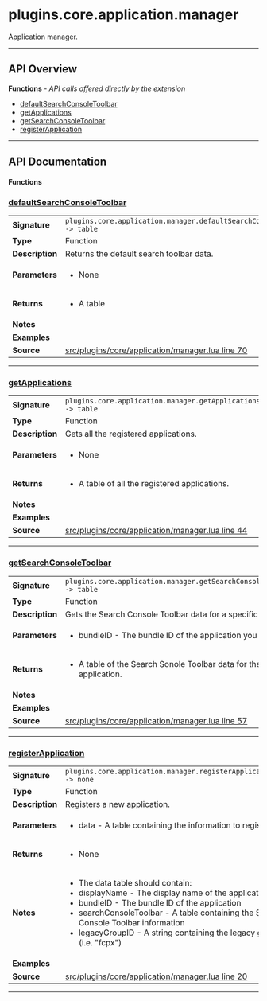 # plugins.core.application.manager

Application manager.

---

## API Overview
**Functions** - _API calls offered directly by the extension_
 * [defaultSearchConsoleToolbar](#defaultsearchconsoletoolbar)
 * [getApplications](#getapplications)
 * [getSearchConsoleToolbar](#getsearchconsoletoolbar)
 * [registerApplication](#registerapplication)


---

## API Documentation

#### Functions


### [defaultSearchConsoleToolbar](#defaultsearchconsoletoolbar)

|                                             |                                                                                     |
| --------------------------------------------|-------------------------------------------------------------------------------------|
| **Signature**                               | `plugins.core.application.manager.defaultSearchConsoleToolbar() -> table`                                                                    |
| **Type**                                    | Function                                                                     |
| **Description**                             | Returns the default search toolbar data.                                                                     |
| **Parameters**                              | <ul><li>None</li></ul> |
| **Returns**                                 | <ul><li>A table</li></ul>          |
| **Notes**                                   | <ul></ul> |
| **Examples**                                | <ul></ul> |
| **Source**                                  | [src/plugins/core/application/manager.lua line 70](https://github.com/CommandPost/CommandPost/blob/develop/src/plugins/core/application/manager.lua#L70) |

---


### [getApplications](#getapplications)

|                                             |                                                                                     |
| --------------------------------------------|-------------------------------------------------------------------------------------|
| **Signature**                               | `plugins.core.application.manager.getApplications() -> table`                                                                    |
| **Type**                                    | Function                                                                     |
| **Description**                             | Gets all the registered applications.                                                                     |
| **Parameters**                              | <ul><li>None</li></ul> |
| **Returns**                                 | <ul><li>A table of all the registered applications.</li></ul>          |
| **Notes**                                   | <ul></ul> |
| **Examples**                                | <ul></ul> |
| **Source**                                  | [src/plugins/core/application/manager.lua line 44](https://github.com/CommandPost/CommandPost/blob/develop/src/plugins/core/application/manager.lua#L44) |

---


### [getSearchConsoleToolbar](#getsearchconsoletoolbar)

|                                             |                                                                                     |
| --------------------------------------------|-------------------------------------------------------------------------------------|
| **Signature**                               | `plugins.core.application.manager.getSearchConsoleToolbar(bundleID) -> table`                                                                    |
| **Type**                                    | Function                                                                     |
| **Description**                             | Gets the Search Console Toolbar data for a specific bundle ID.                                                                     |
| **Parameters**                              | <ul><li>bundleID - The bundle ID of the application you want to get.</li></ul> |
| **Returns**                                 | <ul><li>A table of the Search Sonole Toolbar data for the specified application.</li></ul>          |
| **Notes**                                   | <ul></ul> |
| **Examples**                                | <ul></ul> |
| **Source**                                  | [src/plugins/core/application/manager.lua line 57](https://github.com/CommandPost/CommandPost/blob/develop/src/plugins/core/application/manager.lua#L57) |

---


### [registerApplication](#registerapplication)

|                                             |                                                                                     |
| --------------------------------------------|-------------------------------------------------------------------------------------|
| **Signature**                               | `plugins.core.application.manager.registerApplication(data) -> none`                                                                    |
| **Type**                                    | Function                                                                     |
| **Description**                             | Registers a new application.                                                                     |
| **Parameters**                              | <ul><li>data - A table containing the information to register.</li></ul> |
| **Returns**                                 | <ul><li>None</li></ul>          |
| **Notes**                                   | <ul><li>The data table should contain:</li><li> displayName - The display name of the application</li><li> bundleID - The bundle ID of the application</li><li> searchConsoleToolbar - A table containing the Search Console Toolbar information</li><li> legacyGroupID - A string containing the legacy group ID (i.e. "fcpx")</li></ul> |
| **Examples**                                | <ul></ul> |
| **Source**                                  | [src/plugins/core/application/manager.lua line 20](https://github.com/CommandPost/CommandPost/blob/develop/src/plugins/core/application/manager.lua#L20) |

---

